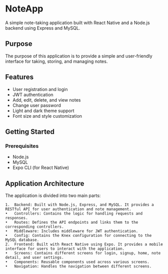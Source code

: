 # NoteApp

A simple note-taking application built with React Native and a Node.js backend using Express and MySQL.

## Purpose
The purpose of this application is to provide a simple and user-friendly interface for taking, storing, and managing notes.

## Features
- User registration and login
- JWT authentication
- Add, edit, delete, and view notes
- Change user password
- Light and dark theme support
- Font size and style customization

## Getting Started

### Prerequisites
- Node.js
- MySQL
- Expo CLI (for React Native)

## Application Architecture

The application is divided into two main parts:

	1.	Backend: Built with Node.js, Express, and MySQL. It provides a RESTful API for user authentication and note management.
	•	Controllers: Contains the logic for handling requests and responses.
	•	Routes: Defines the API endpoints and links them to the corresponding controllers.
	•	Middleware: Includes middleware for JWT authentication.
	•	Config: Contains the Knex configuration for connecting to the MySQL database.
	2.	Frontend: Built with React Native using Expo. It provides a mobile interface for users to interact with the application.
	•	Screens: Contains different screens for login, signup, home, note detail, and user settings.
	•	Components: Reusable components used across various screens.
	•	Navigation: Handles the navigation between different screens.
